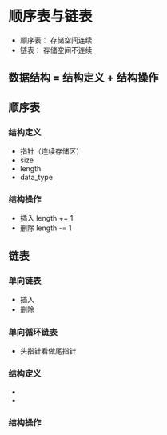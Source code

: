 # 顺序表与链表
+ 顺序表：
    存储空间连续
+ 链表：
    存储空间不连续
## 数据结构 = 结构定义 + 结构操作

## 顺序表
### 结构定义
   + 指针（连续存储区）
   + size
   + length
   + data_type
### 结构操作
   + 插入
		length += 1
   + 删除
		length -= 1
## 链表
### 单向链表
   + 插入
   + 删除
### 单向循环链表
   + 头指针看做尾指针
### 结构定义
   + 
   + 
### 结构操作
